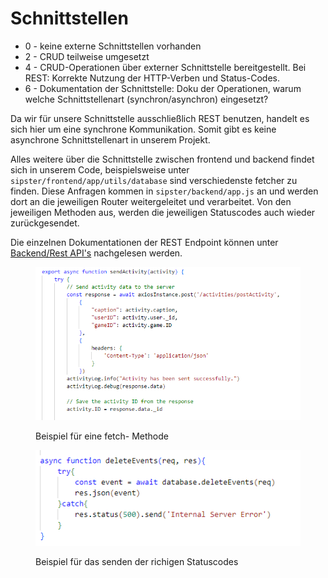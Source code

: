 # Schnittstellen

* 0 - keine externe Schnittstellen vorhanden
* 2 - CRUD teilweise umgesetzt
* 4 - CRUD-Operationen über externer Schnittstelle bereitgestellt. Bei REST: Korrekte Nutzung der HTTP-Verben und Status-Codes.
* 6 - Dokumentation der Schnittstelle: Doku der Operationen, warum welche Schnittstellenart (synchron/asynchron) eingesetzt?

Da wir für unsere Schnittstelle ausschließlich REST benutzen, handelt es sich hier um eine synchrone Kommunikation. Somit gibt es keine asynchrone Schnittstellenart in unserem Projekt.

Alles weitere über die Schnittstelle zwischen frontend und backend findet sich in unserem Code, beispielsweise unter `sipster/frontend/app/utils/database` sind verschiedenste fetcher zu finden. Diese Anfragen kommen in `sipster/backend/app.js` an und werden dort an die jeweiligen Router weitergeleitet und verarbeitet. Von den jeweiligen Methoden aus, werden die jeweiligen Statuscodes auch wieder zurückgesendet.

Die einzelnen Dokumentationen der REST Endpoint können unter [Backend/Rest API's](../backend/rest-api-s.md) nachgelesen werden.

<figure><img src="../.gitbook/assets/image (1).png" alt=""><figcaption><p>Beispiel für eine fetch- Methode</p></figcaption></figure>

<figure><img src="../.gitbook/assets/image (2).png" alt=""><figcaption><p>Beispiel für das senden der richigen Statuscodes</p></figcaption></figure>
